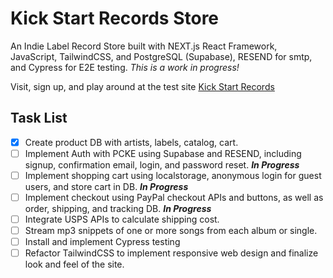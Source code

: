 # Kick Start Records Store

An Indie Label Record Store built with NEXT.js React Framework, JavaScript, TailwindCSS, and PostgreSQL (Supabase), RESEND for smtp, and Cypress for E2E testing.
_This is a work in progress!_

Visit, sign up, and play around at the test site [Kick Start Records](https://kick-start-records-store.vercel.app)

## Task List

- [x] Create product DB with artists, labels, catalog, cart.
- [ ] Implement Auth with PCKE using Supabase and RESEND, including signup, confirmation email, login, and password reset. _**In Progress**_
- [ ] Implement shopping cart using localstorage, anonymous login for guest users, and store cart in DB. _**In Progress**_
- [ ] Implement checkout using PayPal checkout APIs and buttons, as well as order, shipping, and tracking DB. _**In Progress**_
- [ ] Integrate USPS APIs to calculate shipping cost.
- [ ] Stream mp3 snippets of one or more songs from each album or single.
- [ ] Install and implement Cypress testing
- [ ] Refactor TailwindCSS to implement responsive web design and finalize look and feel of the site.
